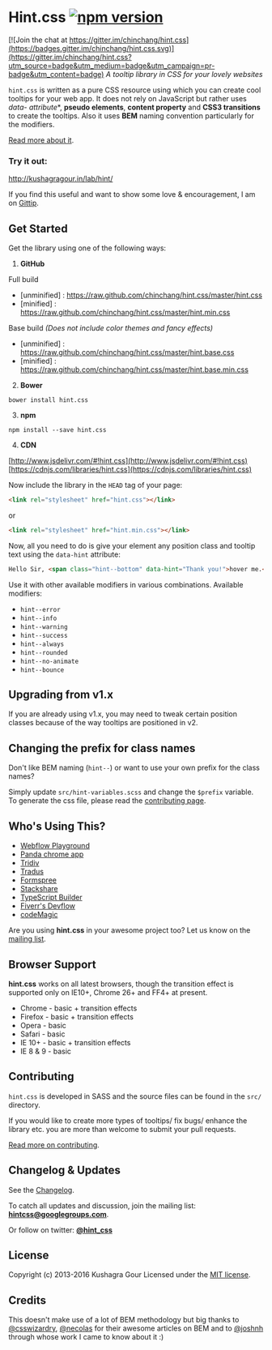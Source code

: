 # Hint.css [![npm version](https://badge.fury.io/js/hint.css.svg)](https://badge.fury.io/js/hint.css)

[![Join the chat at https://gitter.im/chinchang/hint.css](https://badges.gitter.im/chinchang/hint.css.svg)](https://gitter.im/chinchang/hint.css?utm_source=badge&utm_medium=badge&utm_campaign=pr-badge&utm_content=badge)
*A tooltip library in CSS for your lovely websites*

`hint.css` is written as a pure CSS resource using which you can create cool tooltips for your web app. It does not rely on JavaScript but rather uses **data-* attribute**, **pseudo elements**, **content property** and **CSS3 transitions** to create the tooltips. Also it uses **BEM** naming convention particularly for the modifiers.

[Read more about it](http://kushagragour.in/blog/2013/02/years-first-side-project-hint/).

### Try it out:
http://kushagragour.in/lab/hint/

If you find this useful and want to show some love & encouragement, I am on [Gittip](https://www.gittip.com/chinchang/).

## Get Started

Get the library using one of the following ways:

1. **GitHub**

 Full build
 - [unminified] : https://raw.github.com/chinchang/hint.css/master/hint.css
 - [minified] : https://raw.github.com/chinchang/hint.css/master/hint.min.css

 Base build *(Does not include color themes and fancy effects)*
 - [unminified] : https://raw.github.com/chinchang/hint.css/master/hint.base.css
 - [minified] : https://raw.github.com/chinchang/hint.css/master/hint.base.min.css

2. **Bower**

 ```
 bower install hint.css
 ```

3. **npm**

 ```
 npm install --save hint.css
 ```

4. **CDN**

 [http://www.jsdelivr.com/#!hint.css](http://www.jsdelivr.com/#!hint.css)
 [https://cdnjs.com/libraries/hint.css](https://cdnjs.com/libraries/hint.css)

Now include the library in the ``HEAD`` tag of your page:

```html
<link rel="stylesheet" href="hint.css"></link>
```
or

```html
<link rel="stylesheet" href="hint.min.css"></link>
```

Now, all you need to do is give your element any position class and tooltip text using the `data-hint` attribute:


```html
Hello Sir, <span class="hint--bottom" data-hint="Thank you!">hover me.</span>
```

Use it with other available modifiers in various combinations. Available modifiers:
- `hint--error`
- `hint--info`
- `hint--warning`
- `hint--success`
- `hint--always`
- `hint--rounded`
- `hint--no-animate`
- `hint--bounce`

## Upgrading from v1.x

If you are already using v1.x, you may need to tweak certain position classes because of the way tooltips are positioned in v2.

## Changing the prefix for class names

Don't like BEM naming (`hint--`) or want to use your own prefix for the class names?

Simply update `src/hint-variables.scss` and change the `$prefix` variable.
To generate the css file, please read the [contributing page](./CONTRIBUTING.md).

## Who's Using This?
- [Webflow Playground](http://playground.webflow.com/)
- [Panda chrome app](http://usepanda.com/)
- [Tridiv](http://tridiv.com/)
- [Tradus](http://tradus.com/)
- [Formspree](http://formspree.io/)
- [Stackshare](http://stackshare.io/)
- [TypeScript Builder](http://www.typescriptbuilder.com/)
- [Fiverr's Devflow](https://github.com/fiverr/devflow/)
- [codeMagic](http://codemagic.gr/)

Are you using **hint.css** in your awesome project too? Let us know on the [mailing list](mailto:hintcss@googlegroups.com).

## Browser Support
**hint.css** works on all latest browsers, though the transition effect is supported only on IE10+, Chrome 26+ and FF4+ at present.

- Chrome - basic + transition effects
- Firefox - basic + transition effects
- Opera - basic
- Safari - basic
- IE 10+ - basic + transition effects
- IE 8 & 9 - basic


## Contributing
`hint.css` is developed in SASS and the source files can be found in the `src/` directory.

If you would like to create more types of tooltips/ fix bugs/ enhance the library etc. you are more than welcome to submit your pull requests.

[Read more on contributing](./CONTRIBUTING.md).

## Changelog & Updates
See the [Changelog](https://github.com/chinchang/hint.css/wiki/Changelog).

To catch all updates and discussion, join the mailing list: [**hintcss@googlegroups.com**](https://groups.google.com/forum/?fromgroups=#!forum/hintcss).

Or follow on twitter: [**@hint_css**](https://twitter.com/hint_css)

## License
Copyright (c) 2013-2016 Kushagra Gour
Licensed under the [MIT license](http://opensource.org/licenses/MIT).

## Credits
This doesn't make use of a lot of BEM methodology but big thanks to [@csswizardry](https://twitter.com/csswizardry), [@necolas](https://twitter.com/necolas) for their awesome articles on BEM and to [@joshnh](https://twitter.com/_joshnh) through whose work I came to know about it :)
